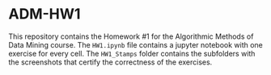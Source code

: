 # ADM-HW1
This repository contains the Homework #1 for the Algorithmic Methods of Data Mining course. 
The `HW1.ipynb` file contains a jupyter notebook with one exercise for every cell. The `HW1_Stamps` folder contains the subfolders with the screenshots that certify the correctness of the exercises.  
